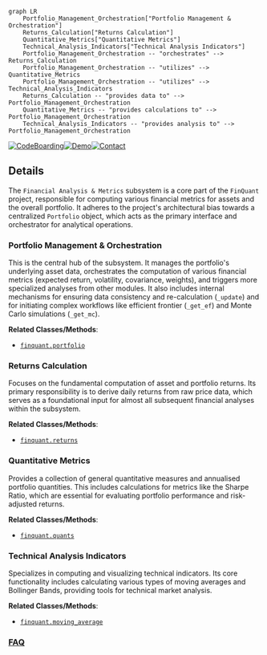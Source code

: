 ```mermaid
graph LR
    Portfolio_Management_Orchestration["Portfolio Management & Orchestration"]
    Returns_Calculation["Returns Calculation"]
    Quantitative_Metrics["Quantitative Metrics"]
    Technical_Analysis_Indicators["Technical Analysis Indicators"]
    Portfolio_Management_Orchestration -- "orchestrates" --> Returns_Calculation
    Portfolio_Management_Orchestration -- "utilizes" --> Quantitative_Metrics
    Portfolio_Management_Orchestration -- "utilizes" --> Technical_Analysis_Indicators
    Returns_Calculation -- "provides data to" --> Portfolio_Management_Orchestration
    Quantitative_Metrics -- "provides calculations to" --> Portfolio_Management_Orchestration
    Technical_Analysis_Indicators -- "provides analysis to" --> Portfolio_Management_Orchestration
```

[![CodeBoarding](https://img.shields.io/badge/Generated%20by-CodeBoarding-9cf?style=flat-square)](https://github.com/CodeBoarding/GeneratedOnBoardings)[![Demo](https://img.shields.io/badge/Try%20our-Demo-blue?style=flat-square)](https://www.codeboarding.org/demo)[![Contact](https://img.shields.io/badge/Contact%20us%20-%20contact@codeboarding.org-lightgrey?style=flat-square)](mailto:contact@codeboarding.org)

## Details

The `Financial Analysis & Metrics` subsystem is a core part of the `FinQuant` project, responsible for computing various financial metrics for assets and the overall portfolio. It adheres to the project's architectural bias towards a centralized `Portfolio` object, which acts as the primary interface and orchestrator for analytical operations.

### Portfolio Management & Orchestration
This is the central hub of the subsystem. It manages the portfolio's underlying asset data, orchestrates the computation of various financial metrics (expected return, volatility, covariance, weights), and triggers more specialized analyses from other modules. It also includes internal mechanisms for ensuring data consistency and re-calculation (`_update`) and for initiating complex workflows like efficient frontier (`_get_ef`) and Monte Carlo simulations (`_get_mc`).


**Related Classes/Methods**:

- <a href="https://github.com/fmilthaler/FinQuant/blob/master/finquant/portfolio.py" target="_blank" rel="noopener noreferrer">`finquant.portfolio`</a>


### Returns Calculation
Focuses on the fundamental computation of asset and portfolio returns. Its primary responsibility is to derive daily returns from raw price data, which serves as a foundational input for almost all subsequent financial analyses within the subsystem.


**Related Classes/Methods**:

- <a href="https://github.com/fmilthaler/FinQuant/blob/master/finquant/returns.py" target="_blank" rel="noopener noreferrer">`finquant.returns`</a>


### Quantitative Metrics
Provides a collection of general quantitative measures and annualised portfolio quantities. This includes calculations for metrics like the Sharpe Ratio, which are essential for evaluating portfolio performance and risk-adjusted returns.


**Related Classes/Methods**:

- <a href="https://github.com/fmilthaler/FinQuant/blob/master/finquant/quants.py" target="_blank" rel="noopener noreferrer">`finquant.quants`</a>


### Technical Analysis Indicators
Specializes in computing and visualizing technical indicators. Its core functionality includes calculating various types of moving averages and Bollinger Bands, providing tools for technical market analysis.


**Related Classes/Methods**:

- <a href="https://github.com/fmilthaler/FinQuant/blob/master/finquant/moving_average.py" target="_blank" rel="noopener noreferrer">`finquant.moving_average`</a>




### [FAQ](https://github.com/CodeBoarding/GeneratedOnBoardings/tree/main?tab=readme-ov-file#faq)